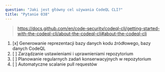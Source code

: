 ```yaml
---
question: "Jaki jest główny cel używania CodeQL CLI?"
title: "Pytanie 038"
---
```


> https://docs.github.com/en/code-security/codeql-cli/getting-started-with-the-codeql-cli/about-the-codeql-cli#about-the-codeql-cli
1. [x] Generowanie reprezentacji bazy danych kodu źródłowego, bazy danych CodeQL
1. [ ] Zarządzanie ustawieniami i uprawnieniami repozytorium
1. [ ] Planowanie regularnych zadań konserwacyjnych w repozytorium
1. [ ] Automatyczne scalanie pull requestów

